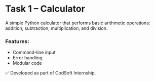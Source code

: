# Task 1 – Calculator

A simple Python calculator that performs basic arithmetic operations: addition, subtraction, multiplication, and division.

### Features:
- Command-line input
- Error handling
- Modular code

✅ Developed as part of CodSoft Internship.